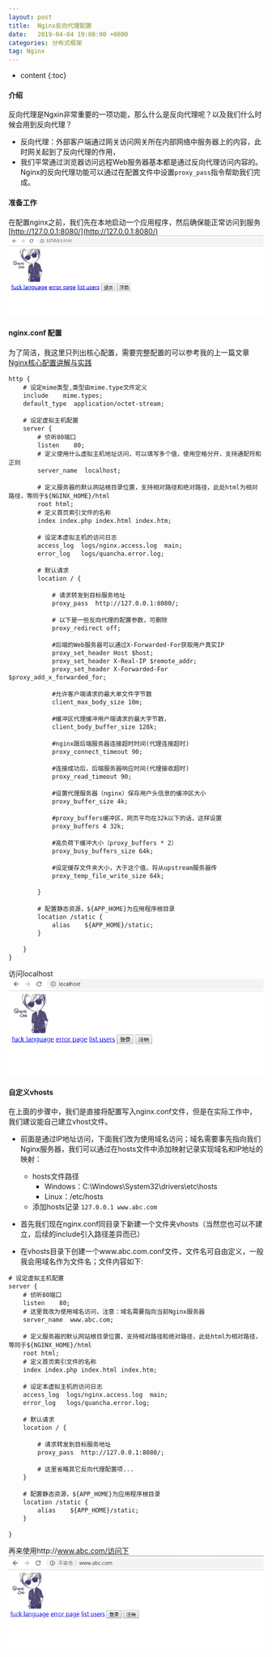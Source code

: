 ```yaml
---
layout: post
title:  Nginx反向代理配置
date:   2019-04-04 19:08:00 +0800
categories: 分布式框架
tag: Nginx
---
```


* content
{:toc}

#### 介绍
反向代理是Ngxin非常重要的一项功能，那么什么是反向代理呢？以及我们什么时候会用到反向代理？
* 反向代理：外部客户端通过网关访问网关所在内部网络中服务器上的内容，此时网关起到了反向代理的作用，
* 我们平常通过浏览器访问远程Web服务器基本都是通过反向代理访问内容的。
Nginx的反向代理功能可以通过在配置文件中设置`proxy_pass`指令帮助我们完成。


#### 准备工作
在配置nginx之前，我们先在本地启动一个应用程序，然后确保能正常访问到服务 [http://127.0.0.1:8080/](http://127.0.0.1:8080/)
![应用程序主页](/styles/images/nginx/3.png)


#### nginx.conf 配置
为了简洁，我这里只列出核心配置，需要完整配置的可以参考我的上一篇文章[Nginx核心配置讲解与实践](2019-03-28-Nginx核心配置讲解与实践.md)

```nginx
http {
    # 设定mime类型,类型由mime.type文件定义
    include    mime.types;
    default_type  application/octet-stream;

    # 设定虚拟主机配置
    server {
        # 侦听80端口
        listen    80;
        # 定义使用什么虚拟主机地址访问，可以填写多个值，使用空格分开，支持通配符和正则
        server_name  localhost;

        # 定义服务器的默认网站根目录位置，支持相对路径和绝对路径，此处html为相对路径，等同于${NGINX_HOME}/html
        root html;
        # 定义首页索引文件的名称
        index index.php index.html index.htm;

        # 设定本虚拟主机的访问日志
        access_log  logs/nginx.access.log  main;
        error_log   logs/quancha.error.log;

        # 默认请求
        location / {

            # 请求转发到目标服务地址
            proxy_pass  http://127.0.0.1:8080/;
            
            # 以下是一些反向代理的配置参数，可删除
            proxy_redirect off;

            #后端的Web服务器可以通过X-Forwarded-For获取用户真实IP
            proxy_set_header Host $host;
            proxy_set_header X-Real-IP $remote_addr;
            proxy_set_header X-Forwarded-For $proxy_add_x_forwarded_for;
            
            #允许客户端请求的最大单文件字节数
            client_max_body_size 10m; 
 
            #缓冲区代理缓冲用户端请求的最大字节数，
            client_body_buffer_size 128k;
 
            #nginx跟后端服务器连接超时时间(代理连接超时)
            proxy_connect_timeout 90;
 
            #连接成功后，后端服务器响应时间(代理接收超时)
            proxy_read_timeout 90;
 
            #设置代理服务器（nginx）保存用户头信息的缓冲区大小
            proxy_buffer_size 4k;
 
            #proxy_buffers缓冲区，网页平均在32k以下的话，这样设置
            proxy_buffers 4 32k;
 
            #高负荷下缓冲大小（proxy_buffers * 2）
            proxy_busy_buffers_size 64k; 
 
            #设定缓存文件夹大小，大于这个值，将从upstream服务器传
            proxy_temp_file_write_size 64k;    
 
        }
        
        # 配置静态资源，${APP_HOME}为应用程序根目录
        location /static {
            alias    ${APP_HOME}/static;
        }

    }
}
```

访问localhost
![](/styles/images/nginx/4.png)


#### 自定义vhosts
在上面的步骤中，我们是直接将配置写入nginx.conf文件，但是在实际工作中，我们建议能自己建立vhost文件。
* 前面是通过IP地址访问，下面我们改为使用域名访问；域名需要事先指向我们Nginx服务器，我们可以通过在hosts文件中添加映射记录实现域名和IP地址的映射：
    * hosts文件路径
        * Windows：C:\Windows\System32\drivers\etc\hosts
        * Linux：/etc/hosts
    * 添加hosts记录
    `127.0.0.1 www.abc.com`

* 首先我们现在nginx.conf同目录下新建一个文件夹vhosts（当然您也可以不建立，后续的include引入路径差异而已）
* 在vhosts目录下创建一个www.abc.com.conf文件，文件名可自由定义，一般我会用域名作为文件名；文件内容如下:

```nginx
# 设定虚拟主机配置
server {
    # 侦听80端口
    listen    80;
    # 这里我改为使用域名访问，注意：域名需要指向当前Nginx服务器
    server_name  www.abc.com;

    # 定义服务器的默认网站根目录位置，支持相对路径和绝对路径，此处html为相对路径，等同于${NGINX_HOME}/html
    root html;
    # 定义首页索引文件的名称
    index index.php index.html index.htm;

    # 设定本虚拟主机的访问日志
    access_log  logs/nginx.access.log  main;
    error_log   logs/quancha.error.log;

    # 默认请求
    location / {

        # 请求转发到目标服务地址
        proxy_pass  http://127.0.0.1:8080/;
        
        # 这里省略其它反向代理配置项...
    }
    
    # 配置静态资源，${APP_HOME}为应用程序根目录
    location /static {
        alias    ${APP_HOME}/static;
    }

}
```

再来使用http://www.abc.com/访问下
![](/styles/images/nginx/5.png)